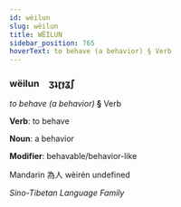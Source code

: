 ```yaml
---
id: wëilun
slug: wëilun
title: WËİLUN
sidebar_position: 765
hoverText: to behave (a behavior) § Verb
---
```


### wëilun&emsp;<span kind="abugida">ʒʇɽɟʓ̃ʃ</span>

*to behave (a behavior)* **§** Verb

**Verb**: to behave

**Noun**: a behavior

**Modifier**: behavable/behavior-like

Mandarin 為人 wèirén undefined

*Sino-Tibetan Language Family*